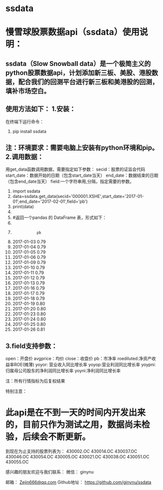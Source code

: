 # ssdata

慢雪球股票数据api（ssdata）使用说明：
===



## ssdata（Slow Snowball data）是一个极简主义的python股票数据api，计划添加新三板、美股、港股数据，配合我们的回测平台进行新三板和美港股的回测，填补市场空白。


使用方法如下：
1.安装：
-------

在终端下运行命令：

1.	pip install ssdata  

注：环境要求：需要电脑上安装有python环境和pip。
2.调用数据：
-------

用get_data函数调用数据，需要指定如下参数：
secid：股票的证监会代码
start_date：数据开始的日期（包含start_date当天）
end_date：数据结束的日期（包含end_date当天）
field:一个字符串用,分隔，指定需要的参数。


1.	import ssdata  
2.	data=ssdata.get_data(secid='000001.XSHE',start_date='2017-01-01',end_date='2017-02-01',field='pb')  
3.	print(data)  
4.	  
5.	#返回一个pandas 的 DataFrame 表，形式如下：  
6.	  
7.	              pb  
8.	2017-01-03  0.79  
9.	2017-01-04  0.79  
10.	2017-01-05  0.79  
11.	2017-01-06  0.79  
12.	2017-01-09  0.79  
13.	2017-01-10  0.79  
14.	2017-01-11  0.79  
15.	2017-01-12  0.79  
16.	2017-01-13  0.79  
17.	2017-01-16  0.79  
18.	2017-01-17  0.79  
19.	2017-01-18  0.79  
20.	2017-01-19  0.80  
21.	2017-01-20  0.80  
22.	2017-01-23  0.80  
23.	2017-01-24  0.80  
24.	2017-01-25  0.80  
25.	2017-01-26  0.81  


3.field支持参数：
-------

open：开盘价
avgprice：均价
close：收盘价
pb：市净率
roediluted:净资产收益率ROE(摊薄)
yoyor: 营业收入同比增长率
yoyop:营业利润同比增长率
yoypni:归属母公司股东的净利润同比增长率
yoyni:净利润同比增长率

注：所有行情指标为后复权结果

特别注意：
# 此api是在不到一天的时间内开发出来的，目前只作为测试之用，数据尚未检验，后续会不断更新。
到现在为止支持的股票列表为：
430002.OC
430014.OC
430037.OC
430046.OC
430054.OC
430005.OC
430021.OC
430038.OC
430051.OC
430055.OC

感兴趣的朋友欢迎与我们联系：
微信：
ginynu
 
邮箱：
Zejin666@qq.com
Github地址：
https://github.com/ginynu/ssdata

